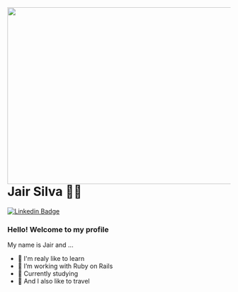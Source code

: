<img align="right" width="600" height="400" src="https://s3.amazonaws.com/prod-media.gameinformer.com/styles/body_default/s3/2019/05/21/a5e3468a/spider.jpg">

# Jair Silva :man_technologist:

[![Linkedin Badge](https://img.shields.io/badge/-LinkedIn-blue?style=flat-square&logo=Linkedin&logoColor=white&link=https://www.linkedin.com/in/jair-silva-03a8791b7/)](https://www.linkedin.com/in/jair-silva-03a8791b7/)


### Hello! Welcome to my profile

My name is Jair and ... 

- 👋 I'm realy like to learn
- 👀 I’m working with Ruby on Rails
- 🌱 Currently studying 
- :robot: And I also like to travel


<!---
Jrolisilva/Jrolisilva is a ✨ special ✨ repository because its `README.md` (this file) appears on your GitHub profile.
You can click the Preview link to take a look at your changes.
--->
